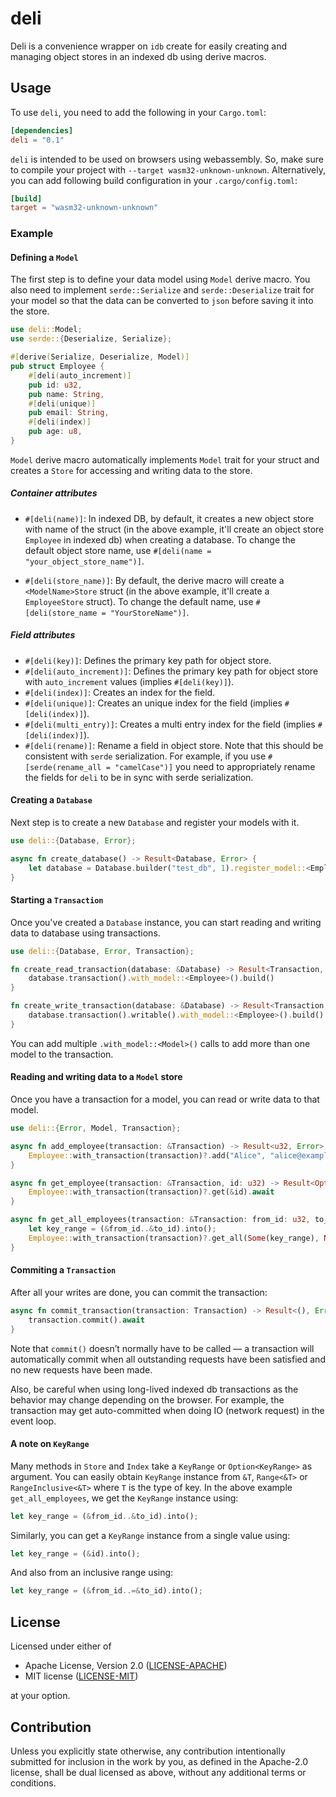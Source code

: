 # deli

Deli is a convenience wrapper on `idb` create for easily creating and managing object stores in an indexed db using
derive macros.

## Usage

To use `deli`, you need to add the following in your `Cargo.toml`:

```toml
[dependencies]
deli = "0.1"
```

`deli` is intended to be used on browsers using webassembly. So, make sure to compile your project with
`--target wasm32-unknown-unknown`. Alternatively, you can add following build configuration in your
`.cargo/config.toml`:

```toml
[build]
target = "wasm32-unknown-unknown"
```

### Example

#### Defining a `Model`

The first step is to define your data model using `Model` derive macro. You also need to implement
`serde::Serialize` and `serde::Deserialize` trait for your model so that the data can be converted to `json` before
saving it into the store.

```rust
use deli::Model;
use serde::{Deserialize, Serialize};

#[derive(Serialize, Deserialize, Model)]
pub struct Employee {
    #[deli(auto_increment)]
    pub id: u32,
    pub name: String,
    #[deli(unique)]
    pub email: String,
    #[deli(index)]
    pub age: u8,
}
```

`Model` derive macro automatically implements `Model` trait for your struct and creates a `Store` for accessing and
writing data to the store.

##### Container attributes

- `#[deli(name)]`: In indexed DB, by default, it creates a new object store with name of the struct (in the above example, it'll create
  an object store `Employee` in indexed db) when creating a database. To change the default object store name, use
  `#[deli(name = "your_object_store_name")]`.

- `#[deli(store_name)]`: By default, the derive macro will create a `<ModelName>Store` struct (in the above example, it'll create a
  `EmployeeStore` struct). To change the default name, use `#[deli(store_name = "YourStoreName")]`.

##### Field attributes

- `#[deli(key)]`: Defines the primary key path for object store.
- `#[deli(auto_increment)]`: Defines the primary key path for object store with `auto_increment` values (implies
  `#[deli(key)]`).
- `#[deli(index)]`: Creates an index for the field.
- `#[deli(unique)]`: Creates an unique index for the field (implies `#[deli(index)]`).
- `#[deli(multi_entry)]`: Creates a multi entry index for the field (implies `#[deli(index)]`).
- `#[deli(rename)]`: Rename a field in object store. Note that this should be consistent with `serde` serialization.
  For example, if you use `#[serde(rename_all = "camelCase")]` you need to appropriately rename the fields for
  `deli` to be in sync with serde serialization.

#### Creating a `Database`

Next step is to create a new `Database` and register your models with it.

```rust
use deli::{Database, Error};

async fn create_database() -> Result<Database, Error> {
    let database = Database.builder("test_db", 1).register_model::<Employee>().await?;
}
```

#### Starting a `Transaction`

Once you've created a `Database` instance, you can start reading and writing data to database using transactions.

```rust
use deli::{Database, Error, Transaction};

fn create_read_transaction(database: &Database) -> Result<Transaction, Error> {
    database.transaction().with_model::<Employee>().build()
}

fn create_write_transaction(database: &Database) -> Result<Transaction, Error> {
    database.transaction().writable().with_model::<Employee>().build()
}
```

You can add multiple `.with_model::<Model>()` calls to add more than one model to the transaction.

#### Reading and writing data to a `Model` store

Once you have a transaction for a model, you can read or write data to that model.

```rust
use deli::{Error, Model, Transaction};

async fn add_employee(transaction: &Transaction) -> Result<u32, Error> {
    Employee::with_transaction(transaction)?.add("Alice", "alice@example.com", &25).await
}

async fn get_employee(transaction: &Transaction, id: u32) -> Result<Option<Employee>, Error> {
    Employee::with_transaction(transaction)?.get(&id).await
}

async fn get_all_employees(transaction: &Transaction: from_id: u32, to_id: u32) -> Result<Vec<Employee>, Error> {
    let key_range = (&from_id..&to_id).into();
    Employee::with_transaction(transaction)?.get_all(Some(key_range), None).await
}
```

#### Commiting a `Transaction`

After all your writes are done, you can commit the transaction:

```rust
async fn commit_transaction(transaction: Transaction) -> Result<(), Error> {
    transaction.commit().await
}
```

Note that `commit()` doesn’t normally have to be called — a transaction will automatically commit when all
outstanding requests have been satisfied and no new requests have been made.

Also, be careful when using long-lived indexed db transactions as the behavior may change depending on the browser.
For example, the transaction may get auto-committed when doing IO (network request) in the event loop.

#### A note on `KeyRange`

Many methods in `Store` and `Index` take a `KeyRange` or `Option<KeyRange>` as argument. You can easily obtain
`KeyRange` instance from `&T`, `Range<&T>` or `RangeInclusive<&T>` where `T` is the type of key. In the above
example `get_all_employees`, we get the `KeyRange` instance using:

```rust
let key_range = (&from_id..&to_id).into();
```

Similarly, you can get a `KeyRange` instance from a single value using:

```rust
let key_range = (&id).into();
```

And also from an inclusive range using:

```rust
let key_range = (&from_id..=&to_id).into();
```

## License

Licensed under either of

- Apache License, Version 2.0 ([LICENSE-APACHE](LICENSE-APACHE))
- MIT license ([LICENSE-MIT](LICENSE-MIT))

at your option.

## Contribution

Unless you explicitly state otherwise, any contribution intentionally submitted for inclusion in the work by you, as
defined in the Apache-2.0 license, shall be dual licensed as above, without any additional terms or conditions.
